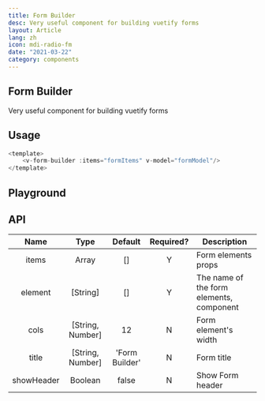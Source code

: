 ```yaml
---
title: Form Builder
desc: Very useful component for building vuetify forms
layout: Article
lang: zh
icon: mdi-radio-fm
date: "2021-03-22"
category: components
---
```



## Form Builder

Very useful component for building vuetify forms

## Usage

``` js
<template>
    <v-form-builder :items="formItems" v-model="formModel"/>
</template>

```

## Playground

<v-example file="ex-form-builder" lang="js"> </v-example>




## API

|    Name    |       Type       |    Default     | Required? | Description                              |
| :--------: | :--------------: | :------------: | :-------: | ---------------------------------------- |
|   items    |      Array       |       []       |     Y     | Form elements props                      |
|  element   |     [String]     |       []       |     Y     | The name of the form elements, component |
|    cols    | [String, Number] |       12       |     N     | Form element's width                     |
|   title    | [String, Number] | 'Form Builder' |     N     | Form title                               |
| showHeader |     Boolean      |     false      |     N     | Show Form header                         |


